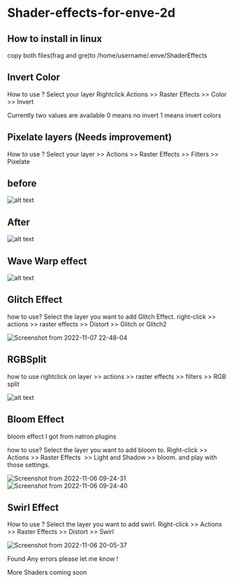 # Shader-effects-for-enve-2d


## How to install in linux

copy both files(frag and gre)to
/home/username/.enve/ShaderEffects
 

## Invert Color
How to use ?
Select your layer Rightclick Actions >> Raster Effects >> Color >> Invert

Currently two values are available
0 means no invert
1 means invert colors

## Pixelate layers (Needs improvement)

How to use ?
Select your layer >> Actions >> Raster Effects >> Filters >> Pixelate

## before
![alt text](https://github.com/axiomgraph/Shader-effects-for-enve-2d/raw/main/sample/monkey-6268446_1280.jpg)

## After

![alt text](https://github.com/axiomgraph/Shader-effects-for-enve-2d/raw/main/sample/Screenshot%20from%202021-07-19%2011-46-00.png)

## Wave Warp effect
![alt text](https://github.com/axiomgraph/Shader-effects-for-enve-2d/blob/main/sample/wave_warp.png)


## Glitch Effect
how to use? Select the layer you want to add Glitch Effect. right-click >> actions >> raster effects >>  Distort >> Glitch or Glitch2


![Screenshot from 2022-11-07 22-48-04](https://user-images.githubusercontent.com/68183694/200376121-aca68a42-5146-4150-931b-e875e5b46896.png)


## RGBSplit

how to use rightclick on layer >> actions >> raster effects >> filters >> RGB split

![alt text](https://github.com/axiomgraph/Shader-effects-for-enve-2d/raw/main/sample/rgbsplit.png)


## Bloom Effect

bloom effect I got from natron plugins

how to use? 
Select the layer you want to add bloom to. Right-click >> Actions >> Raster Effects  >> Light and Shadow >> bloom. and play with those settings.

![Screenshot from 2022-11-06 09-24-31](https://user-images.githubusercontent.com/68183694/200153596-6e19f2ba-638f-4308-bc10-7864807306f3.png)
![Screenshot from 2022-11-06 09-24-40](https://user-images.githubusercontent.com/68183694/200153599-00756747-4c4b-468d-b843-0bd202b67a2b.png)

## Swirl Effect

How to use ?
Select the layer you want to add swirl. Right-click >> Actions >> Raster Effects >> Distort >> Swirl

![Screenshot from 2022-11-06 20-05-37](https://user-images.githubusercontent.com/68183694/200176958-b4a92258-0717-46fc-ab75-c6938abb237a.png)

Found Any errors please let me know !

More Shaders coming soon

